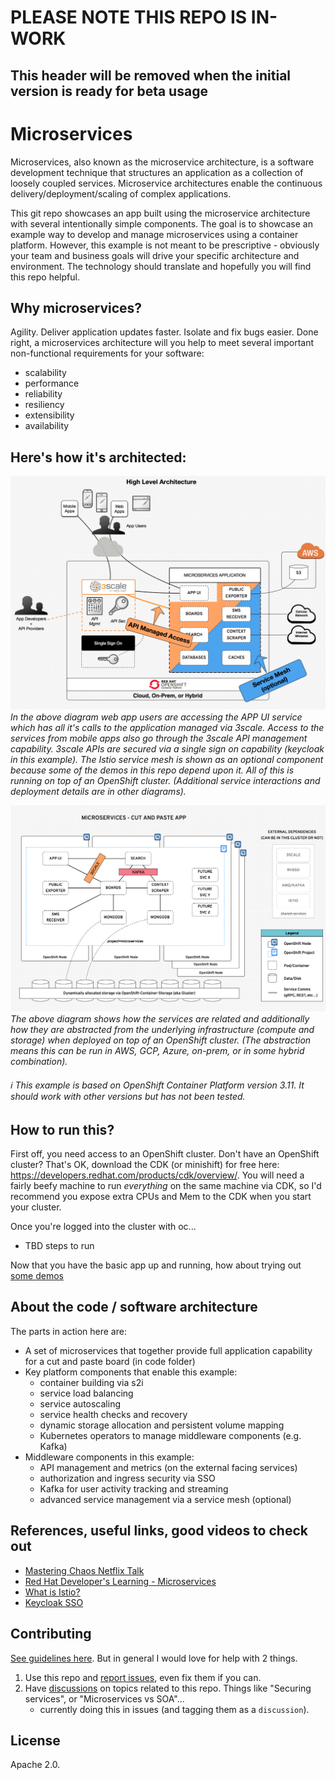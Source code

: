 # PLEASE NOTE THIS REPO IS IN-WORK 
## This header will be removed when the initial version is ready for beta usage

# Microservices
Microservices, also known as the microservice architecture, is a software development technique that structures an application as a collection of loosely coupled services. Microservice architectures enable the continuous delivery/deployment/scaling of complex applications.

This git repo showcases an app built using the microservice architecture with several intentionally simple components. The goal is to showcase an example way to develop and manage microservices using a container platform. However, this example is not meant to be prescriptive - obviously your team and business goals will drive your specific architecture and environment. The technology should translate and hopefully you will find this repo helpful.

## Why microservices?
Agility. Deliver application updates faster. Isolate and fix bugs easier. Done right, a microservices architecture will you help to meet several important non-functional requirements for your software:
* scalability
* performance
* reliability
* resiliency
* extensibility
* availability

## Here's how it's architected:

![Diagram](design/highlevel-arch.png)
*In the above diagram web app users are accessing the APP UI service which has all it's calls to the application managed via 3scale. Access to the services from mobile apps also go through the 3scale API management capability. 3scale APIs are secured via a single sign on capability (keycloak in this example). The Istio service mesh is shown as an optional component because some of the demos in this repo depend upon it. All of this is running on top of an OpenShift cluster. (Additional service interactions and deployment details are in other diagrams).*

![Diagram](design/ocp-arch.png)
*The above diagram shows how the services are related and additionally how they are abstracted from the underlying infrastructure (compute and storage) when deployed on top of an OpenShift cluster. (The abstraction means this can be run in AWS, GCP, Azure, on-prem, or in some hybrid combination).*

###### :information_source: This example is based on OpenShift Container Platform version 3.11.  It should work with other versions but has not been tested.

## How to run this?
First off, you need access to an OpenShift cluster. Don't have an OpenShift cluster? That's OK, download the CDK (or minishift) for free here: https://developers.redhat.com/products/cdk/overview/. You will need a fairly beefy machine to run *everything* on the same machine via CDK, so I'd recommend you expose extra CPUs and Mem to the CDK when you start your cluster.

Once you're logged into the cluster with oc...
 - TBD steps to run

Now that you have the basic app up and running, how about trying out [some demos](./deployment/demos)


## About the code / software architecture
The parts in action here are:
* A set of microservices that together provide full application capability for a cut and paste board (in code folder)
* Key platform components that enable this example:
    * container building via s2i
    * service load balancing
    * service autoscaling
    * service health checks and recovery
    * dynamic storage allocation and persistent volume mapping
    * Kubernetes operators to manage middleware components (e.g. Kafka)
* Middleware components in this example:
    * API management and metrics (on the external facing services)
    * authorization and ingress security via SSO
    * Kafka for user activity tracking and streaming
    * advanced service management via a service mesh (optional)


## References, useful links, good videos to check out
* [Mastering Chaos Netflix Talk](https://youtu.be/CZ3wIuvmHeM)
* [Red Hat Developer's Learning - Microservices](https://developers.redhat.com/learn/microservices/)
* [What is Istio?](https://istio.io/docs/concepts/what-is-istio/)
* [Keycloak SSO](https://www.keycloak.org/)

## Contributing
[See guidelines here](./CONTRIBUTING.md). But in general I would love for help with 2 things.
1. Use this repo and [report issues][1], even fix them if you can.
2. Have [discussions][2] on topics related to this repo. Things like "Securing services", or "Microservices vs SOA"... 
   - currently doing this in issues (and tagging them as a `discussion`).

## License
Apache 2.0.

[1]: https://github.com/dudash/openshift-microservices/issues
[2]: https://github.com/dudash/openshift-microservices/labels/discussion